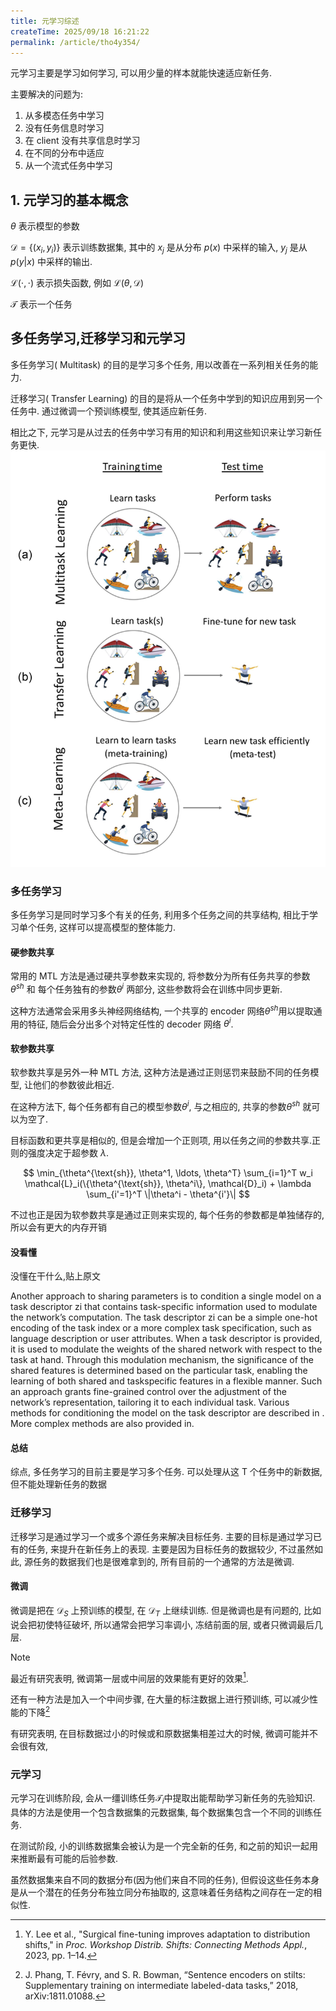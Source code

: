 ```yaml
---
title: 元学习综述
createTime: 2025/09/18 16:21:22
permalink: /article/tho4y354/
---
```

元学习主要是学习如何学习, 可以用少量的样本就能快速适应新任务.

主要解决的问题为:

1. 从多模态任务中学习
2. 没有任务信息时学习
3. 在 client 没有共享信息时学习
4. 在不同的分布中适应
5. 从一个流式任务中学习

## 1. 元学习的基本概念

$\theta$ 表示模型的参数

$\mathcal{D}=\{(x_i, y_i)\}$ 表示训练数据集, 其中的 $x_j$ 是从分布 $p(x)$ 中采样的输入, $y_j$ 是从$p(y|x)$ 中采样的输出.

$\mathcal{L}(\cdot, \cdot)$ 表示损失函数, 例如 $\mathcal{L}(\theta, \mathcal{D})$

$\mathcal{T}$ 表示一个任务

## 多任务学习,迁移学习和元学习

多任务学习( Multitask) 的目的是学习多个任务, 用以改善在一系列相关任务的能力.

迁移学习( Transfer Learning) 的目的是将从一个任务中学到的知识应用到另一个任务中. 通过微调一个预训练模型, 使其适应新任务.

相比之下, 元学习是从过去的任务中学习有用的知识和利用这些知识来让学习新任务更快.
![主要不同](./assets/differ_from_transfer_multi.png)

### 多任务学习

多任务学习是同时学习多个有关的任务, 利用多个任务之间的共享结构, 相比于学习单个任务, 这样可以提高模型的整体能力.

#### 硬参数共享

常用的 MTL 方法是通过硬共享参数来实现的, 将参数分为所有任务共享的参数 $\theta^{sh}$ 和 每个任务独有的参数$\theta^i$ 两部分, 这些参数将会在训练中同步更新.

这种方法通常会采用多头神经网络结构, 一个共享的 encoder 网络$\theta^{sh}$用以提取通用的特征, 随后会分出多个对特定任性的 decoder 网络 $\theta^i$.

#### 软参数共享

软参数共享是另外一种 MTL 方法, 这种方法是通过正则惩罚来鼓励不同的任务模型, 让他们的参数彼此相近.

在这种方法下, 每个任务都有自己的模型参数$\theta^i$, 与之相应的, 共享的参数$\theta^{sh}$ 就可以为空了.

目标函数和更共享是相似的, 但是会增加一个正则项, 用以任务之间的参数共享.正则的强度决定于超参数 $\lambda$.

$$
\min_{\theta^{\text{sh}}, \theta^1, \ldots, \theta^T} \sum_{i=1}^T w_i \mathcal{L}_i(\{\theta^{\text{sh}}, \theta^i\}, \mathcal{D}_i) + \lambda \sum_{i'=1}^T \|\theta^i - \theta^{i'}\|
$$

不过也正是因为软参数共享是通过正则来实现的, 每个任务的参数都是单独储存的, 所以会有更大的内存开销

#### 没看懂

没懂在干什么,贴上原文

Another approach to sharing parameters is to condition a single model on a task descriptor zi that contains task-specific information used to modulate the network’s computation. The task descriptor zi can be a simple one-hot encoding of the task index or a more complex task specification, such as language description or user attributes. When a task descriptor is provided, it is used to modulate the weights of the shared network with respect to the task at hand. Through this modulation mechanism, the significance of the shared features is determined based on the particular task, enabling the learning of both shared and taskspecific features in a flexible manner. Such an approach grants fine-grained control over the adjustment of the network’s representation, tailoring it to each individual task. Various methods for conditioning the model on the task descriptor are described in . More complex methods are also provided in.

#### 总结

综点, 多任务学习的目前主要是学习多个任务. 可以处理从这 T 个任务中的新数据, 但不能处理新任务的数据

### 迁移学习

迁移学习是通过学习一个或多个源任务来解决目标任务. 主要的目标是通过学习已有的任务, 来提升在新任务上的表现. 主要是因为目标任务的数据较少, 不过虽然如此, 源任务的数据我们也是很难拿到的, 所有目前的一个通常的方法是微调.

#### 微调

微调是把在 $\mathcal{D}_S$ 上预训练的模型, 在 $\mathcal{D}_T$ 上继续训练.
但是微调也是有问题的, 比如说会把初使特征破坏, 所以通常会把学习率调小, 冻结前面的层, 或者只微调最后几层.
> [!NOTE]
> 最近有研究表明, 微调第一层或中间层的效果能有更好的效果[^lee2023].

还有一种方法是加入一个中间步骤, 在大量的标注数据上进行预训练, 可以减少性能的下降[^J2018]

有研究表明, 在目标数据过小的时候或和原数据集相差过大的时候, 微调可能并不会很有效,

### 元学习

元学习在训练阶段, 会从一缰训练任务$\mathcal{T}_{i}$中提取出能帮助学习新任务的先验知识. 具体的方法是使用一个包含数据集的元数据集, 每个数据集包含一个不同的训练任务.

在测试阶段, 小的训练数据集会被认为是一个完全新的任务, 和之前的知识一起用来推断最有可能的后验参数.

虽然数据集来自不同的数据分布(因为他们来自不同的任务), 但假设这些任务本身是从一个潜在的任务分布独立同分布抽取的, 这意味着任务结构之间存在一定的相似性.

[^lee2023]: Y. Lee et al., "Surgical fine-tuning improves adaptation to distribution shifts," in *Proc. Workshop Distrib. Shifts: Connecting Methods Appl.*, 2023, pp. 1–14.

[^J2018]: J. Phang, T. Févry, and S. R. Bowman, “Sentence encoders on stilts: Supplementary training on intermediate labeled-data tasks,” 2018, arXiv:1811.01088.
